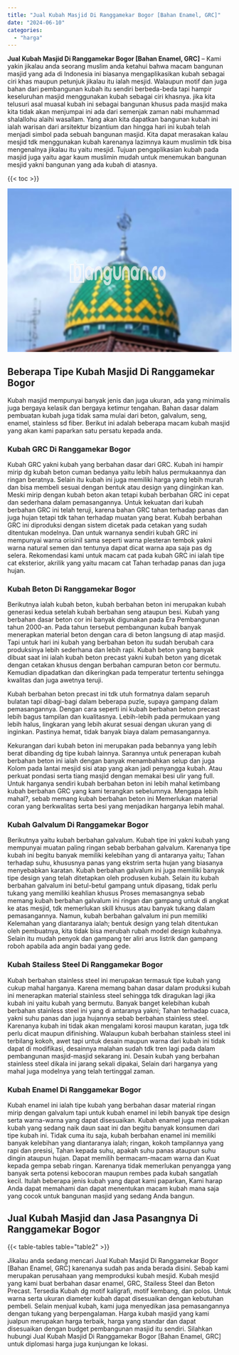 ```yaml
---
title: "Jual Kubah Masjid Di Ranggamekar Bogor [Bahan Enamel, GRC]"
date: "2024-06-10"
categories: 
  - "harga"
---
```


**Jual Kubah Masjid Di Ranggamekar Bogor \[Bahan Enamel, GRC\]** – Kami yakin jikalau anda seorang muslim anda ketahui bahwa macam bangunan masjid yang ada di Indonesia ini biasanya mengaplikasikan kubah sebagai ciri khas maupun petunjuk jikalau itu ialah mesjid. Walaupun motif dan juga bahan dari pembangunan kubah itu sendiri berbeda-beda tapi hampir keseluruhan masjid menggunakan kubah sebagai ciri khasnya. jika kita telusuri asal muasal kubah ini sebagai bangunan khusus pada masjid maka kita tidak akan menjumpai ini ada dari semenjak zaman nabi muhammad shalallohu alaihi wasallam. Yang akan kita dapatkan bangunan kubah ini ialah warisan dari arsitektur bizantium dan hingga hari ini kubah telah menjadi simbol pada sebuah bangunan masjid. Kita dapat merasakan kalau mesjid tdk menggunakan kubah karenanya lazimnya kaum muslimin tdk bisa mengenalnya jikalau itu yaitu mesjid. Tujuan pengaplikasian kubah pada masjid juga yaitu agar kaum muslimin mudah untuk menemukan bangunan mesjid yakni bangunan yang ada kubah di atasnya.

{{< toc >}}

![Jual Kubah Masjid Di Ranggamekar Bogor [Bahan Enamel, GRC]](/images/jual-kubah-masjid-30.png)

## Beberapa Tipe Kubah Masjid Di Ranggamekar Bogor

Kubah masjid mempunyai banyak jenis dan juga ukuran, ada yang minimalis juga bergaya kelasik dan bergaya ketimur tengahan. Bahan dasar dalam pembuatan kubah juga tidak sama mulai dari beton, galvalum, seng, enamel, stainless sd fiber. Berikut ini adalah beberapa macam kubah masjid yang akan kami paparkan satu persatu kepada anda.

### Kubah GRC Di Ranggamekar Bogor

Kubah GRC yakni kubah yang berbahan dasar dari GRC. Kubah ini hampir mirip dg kubah beton cuman bedanya yaitu lebih halus permukaannya dan ringan beratnya. Selain itu kubah ini juga memiliki harga yang lebih murah dan bisa membeli sesuai dengan bentuk atau design yang diinginkan kan. Meski mirip dengan kubah beton akan tetapi kubah berbahan GRC ini cepat dan sederhana dalam pemasangannya. Untuk kekuatan dari kubah berbahan GRC ini telah teruji, karena bahan GRC tahan terhadap panas dan juga hujan tetapi tdk tahan terhadap muatan yang berat. Kubah berbahan GRC ini diproduksi dengan sistem dicetak pada cetakan yang sudah ditentukan modelnya. Dan untuk warnanya sendiri kubah GRC ini mempunyai warna orisinil sama seperti warna plesteran tembok yakni warna natural semen dan tentunya dapat dicat warna apa saja pas dg selera. Rekomendasi kami untuk macam cat pada kubah GRC ini ialah tipe cat eksterior, akrilik yang yaitu macam cat Tahan terhadap panas dan juga hujan.

### Kubah Beton Di Ranggamekar Bogor

Berikutnya ialah kubah beton, kubah berbahan beton ini merupakan kubah generasi kedua setelah kubah berbahan seng ataupun besi. Kubah yang berbahan dasar beton cor ini banyak digunakan pada Era Pembangunan tahun 2000-an. Pada tahun tersebut pembangunan kubah banyak menerapkan material beton dengan cara di beton langsung di atap masjid. Tapi untuk hari ini kubah yang berbahan beton itu sudah berubah cara produksinya lebih sederhana dan lebih rapi. Kubah beton yang banyak dibuat saat ini ialah kubah beton precast yakni kubah beton yang dicetak dengan cetakan khusus dengan berbahan campuran beton cor bermutu. Kemudian dipadatkan dan dikeringkan pada temperatur tertentu sehingga kwalitas dan juga awetnya teruji.

Kubah berbahan beton precast ini tdk utuh formatnya dalam separuh bulatan tapi dibagi-bagi dalam beberapa puzle, supaya gampang dalam pemasangannya. Dengan cara seperti ini kubah berbahan beton precast lebih bagus tampilan dan kualitasnya. Lebih-lebih pada permukaan yang lebih halus, lingkaran yang lebih akurat sesuai dengan ukuran yang di inginkan. Pastinya hemat, tidak banyak biaya dalam pemasangannya.

Kekurangan dari kubah beton ini merupakan pada bebannya yang lebih berat dibanding dg tipe kubah lainnya. Sarannya untuk penerapan kubah berbahan beton ini ialah dengan banyak menambahkan selup dan juga Kolom pada lantai mesjid sisi atap yang akan jadi penyangga kubah. Atau perkuat pondasi serta tiang masjid dengan memakai besi ulir yang full. Untuk harganya sendiri kubah berbahan beton ini lebih mahal ketimbang kubah berbahan GRC yang kami terangkan sebelumnya. Mengapa lebih mahal?, sebab memang kubah berbahan beton ini Memerlukan material coran yang berkwalitas serta besi yang menjadikan harganya lebih mahal.

### Kubah Galvalum Di Ranggamekar Bogor

Berikutnya yaitu kubah berbahan galvalum. Kubah tipe ini yakni kubah yang mempunyai muatan paling ringan sebab berbahan galvalum. Karenanya tipe kubah ini begitu banyak memiliki kelebihan yang di antaranya yaitu; Tahan terhadap suhu, khususnya panas yang ekstrim serta hujan yang biasanya menyebabkan karatan. Kubah berbahan galvalum ini juga memiliki banyak tipe design yang telah ditetapkan oleh produsen kubah. Selain itu kubah berbahan galvalum ini betul-betul gampang untuk dipasang, tidak perlu tukang yang memiliki keahlian khusus Proses memasangnya sebab memang kubah berbahan galvalum ini ringan dan gampang untuk di angkat ke atas mesjid, tdk memerlukan skill khusus atau banyak tukang dalam pemasangannya. Namun, kubah berbahan galvalum ini pun memiliki Kelemahan yang diantaranya ialah; bentuk design yang telah ditentukan oleh pembuatnya, kita tidak bisa merubah rubah model design kubahnya. Selain itu mudah penyok dan gampang ter aliri arus listrik dan gampang roboh apabila ada angin badai yang gede.

### Kubah Stailess Steel Di Ranggamekar Bogor

Kubah berbahan stainless steel ini merupakan termasuk tipe kubah yang cukup mahal harganya. Karena memang bahan dasar dalam produksi kubah ini menerapkan material stainless steel sehingga tdk diragukan lagi jika kubah ini yaitu kubah yang bermutu. Banyak banget kelebihan kubah berbahan stainless steel ini yang di antaranya yakni; Tahan terhadap cuaca, yakni suhu panas dan juga hujannya sebab berbahan stainless steel. Karenanya kubah ini tidak akan mengalami korosi maupun karatan, juga tdk perlu dicat maupun difinishing. Walaupun kubah berbahan stainless steel ini terbilang kokoh, awet tapi untuk desain maupun warna dari kubah ini tidak dapat di modifikasi, desainnya malahan sudah tdk tren lagi pada dalam pembangunan masjid-masjid sekarang ini. Desain kubah yang berbahan stainless steel dikala ini jarang sekali dipakai, Selain dari harganya yang mahal juga modelnya yang telah tertinggal zaman.

### Kubah Enamel Di Ranggamekar Bogor

Kubah enamel ini ialah tipe kubah yang berbahan dasar material ringan mirip dengan galvalum tapi untuk kubah enamel ini lebih banyak tipe design serta warna-warna yang dapat disesuaikan. Kubah enamel juga merupakan kubah yang sedang naik daun saat ini dan begitu banyak konsumen dari tipe kubah ini. Tidak cuma itu saja, kubah berbahan enamel ini memiliki banyak kelebihan yang diantaranya ialah; ringan, kokoh tampilannya yang rapi dan presisi, Tahan kepada suhu, apakah suhu panas ataupun suhu dingin ataupun hujan. Dapat memilih bermacam-macam warna dan Kuat kepada gempa sebab ringan. Karenanya tidak memerlukan penyangga yang banyak serta potensi kebocoran maupun rembes pada kubah sangatlah kecil. Itulah beberapa jenis kubah yang dapat kami paparkan, Kami harap Anda dapat memahami dan dapat menentukan macam kubah mana saja yang cocok untuk bangunan masjid yang sedang Anda bangun.

## Jual Kubah Masjid dan Jasa Pasangnya Di Ranggamekar Bogor

{{< table-tables table="table2" >}}

Jikalau anda sedang mencari Jual Kubah Masjid Di Ranggamekar Bogor \[Bahan Enamel, GRC\] karenanya sudah pas anda berada disini. Sebab kami merupakan perusahaan yang memproduksi kubah mesjid. Kubah mesjid yang kami buat berbahan dasar enamel, GRC, Stailess Steel dan Beton Precast. Tersedia Kubah dg motif kaligrafi, motif kembang, dan polos. Untuk warna serta ukuran diameter kubah dapat disesuaikan dengan kebutuhan pembeli. Selain menjual kubah, kami juga menyedikan jasa pemasangannya dengan tukang yang berpengalaman. Harga kubah masjid yang kami jualpun merupakan harga terbaik, harga yang standar dan dapat disesuaikan dengan budget pembangunan masjid itu sendiri. Silahkan hubungi Jual Kubah Masjid Di Ranggamekar Bogor \[Bahan Enamel, GRC\] untuk diplomasi harga juga kunjungan ke lokasi.

